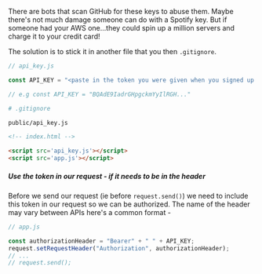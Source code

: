 There are bots that scan GitHub for these keys to abuse them. Maybe there's not much damage someone can do with a Spotify key. But if someone had your AWS one...they could spin up a million servers and charge it to your credit card!

The solution is to stick it in another file that you then `.gitignore`.

```js
// api_key.js

const API_KEY = "<paste in the token you were given when you signed up for the API>"

// e.g const API_KEY = "BQAdE9IadrGHpgckmYyIlRGH..."

```

```bash
# .gitignore

public/api_key.js
```

```html
<!-- index.html -->

<script src='api_key.js'></script>
<script src='app.js'></script>
```

##### Use the token in our request - if it needs to be in the header

Before we send our request (ie before `request.send()`) we need to include this token in our request so we can be authorized. The name of the header may vary between APIs here's a common format  -

```js
// app.js

const authorizationHeader = "Bearer" + " " + API_KEY;
request.setRequestHeader("Authorization", authorizationHeader);
// ...
// request.send();

```
